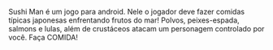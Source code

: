 Sushi Man é um jogo para android. Nele o jogador deve fazer comidas típicas japonesas enfrentando frutos do mar! Polvos, peixes-espada, salmons e lulas, além de crustáceos atacam um personagem controlado por você. Faça COMIDA!